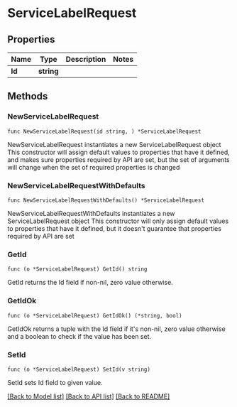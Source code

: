 # ServiceLabelRequest

## Properties

Name | Type | Description | Notes
------------ | ------------- | ------------- | -------------
**Id** | **string** |  | 

## Methods

### NewServiceLabelRequest

`func NewServiceLabelRequest(id string, ) *ServiceLabelRequest`

NewServiceLabelRequest instantiates a new ServiceLabelRequest object
This constructor will assign default values to properties that have it defined,
and makes sure properties required by API are set, but the set of arguments
will change when the set of required properties is changed

### NewServiceLabelRequestWithDefaults

`func NewServiceLabelRequestWithDefaults() *ServiceLabelRequest`

NewServiceLabelRequestWithDefaults instantiates a new ServiceLabelRequest object
This constructor will only assign default values to properties that have it defined,
but it doesn't guarantee that properties required by API are set

### GetId

`func (o *ServiceLabelRequest) GetId() string`

GetId returns the Id field if non-nil, zero value otherwise.

### GetIdOk

`func (o *ServiceLabelRequest) GetIdOk() (*string, bool)`

GetIdOk returns a tuple with the Id field if it's non-nil, zero value otherwise
and a boolean to check if the value has been set.

### SetId

`func (o *ServiceLabelRequest) SetId(v string)`

SetId sets Id field to given value.



[[Back to Model list]](../README.md#documentation-for-models) [[Back to API list]](../README.md#documentation-for-api-endpoints) [[Back to README]](../README.md)


